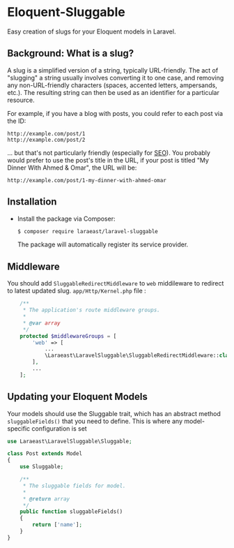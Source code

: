 # Eloquent-Sluggable

Easy creation of slugs for your Eloquent models in Laravel.

## Background: What is a slug?

A slug is a simplified version of a string, typically URL-friendly. The act of "slugging" 
a string usually involves converting it to one case, and removing any non-URL-friendly 
characters (spaces, accented letters, ampersands, etc.). The resulting string can 
then be used as an identifier for a particular resource.

For example, if you have a blog with posts, you could refer to each post via the ID:

    http://example.com/post/1
    http://example.com/post/2

... but that's not particularly friendly (especially for 
[SEO](http://en.wikipedia.org/wiki/Search_engine_optimization)). You probably would 
prefer to use the post's title in the URL, if your post 
is titled "My Dinner With Ahmed & Omar", the URL will be:
```
http://example.com/post/1-my-dinner-with-ahmed-omar
```

## Installation

* Install the package via Composer:

    ```sh
    $ composer require laraeast/laravel-sluggable
    ```

    The package will automatically register its service provider.


## Middleware
You should add `SluggableRedirectMiddleware` to `web` middileware to redirect to latest updated slug.
`app/Http/Kernel.php` file :
```php
    /**
     * The application's route middleware groups.
     *
     * @var array
     */
    protected $middlewareGroups = [
        'web' => [
            ...
            \Laraeast\LaravelSluggable\SluggableRedirectMiddleware::class,
        ],
        ...
    ];
```
## Updating your Eloquent Models

Your models should use the Sluggable trait, which has an abstract method `sluggableFields()`
that you need to define.  This is where any model-specific configuration is set 

```php
use Laraeast\LaravelSluggable\Sluggable;

class Post extends Model
{
    use Sluggable;

    /**
     * The sluggable fields for model.
     *
     * @return array
     */
    public function sluggableFields()
    {
        return ['name'];
    }
}
```
